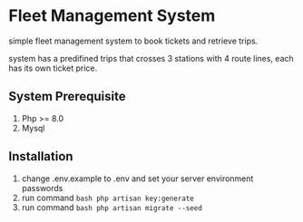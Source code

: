 # Fleet Management System

simple fleet management system to book tickets and retrieve trips.

system has a predifined trips that crosses 3 stations with 4 route lines, each has its own ticket price.

## System Prerequisite

1) Php >= 8.0
2) Mysql

## Installation
1) change .env.example to .env and set your server environment passwords
2) run command ```bash php artisan key:generate```
3) run command ```bash php artisan migrate --seed```
